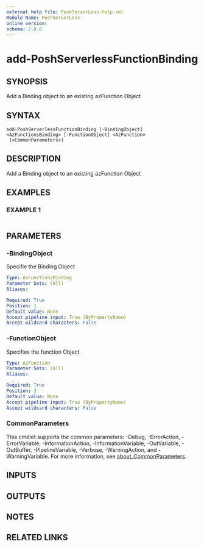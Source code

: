 ```yaml
---
external help file: PoshServerLess-help.xml
Module Name: PoshServerLess
online version:
schema: 2.0.0
---
```


# add-PoshServerlessFunctionBinding

## SYNOPSIS
Add a Binding object to an existing azFunction Object

## SYNTAX

```
add-PoshServerlessFunctionBinding [-BindingObject] <AzFunctionsBinding> [-FunctionObject] <AzFunction>
 [<CommonParameters>]
```

## DESCRIPTION
Add a Binding object to an existing azFunction Object

## EXAMPLES

### EXAMPLE 1
```

```

## PARAMETERS

### -BindingObject
Specifie the Binding Object

```yaml
Type: AzFunctionsBinding
Parameter Sets: (All)
Aliases:

Required: True
Position: 1
Default value: None
Accept pipeline input: True (ByPropertyName)
Accept wildcard characters: False
```

### -FunctionObject
Specifies the function Object

```yaml
Type: AzFunction
Parameter Sets: (All)
Aliases:

Required: True
Position: 2
Default value: None
Accept pipeline input: True (ByPropertyName)
Accept wildcard characters: False
```

### CommonParameters
This cmdlet supports the common parameters: -Debug, -ErrorAction, -ErrorVariable, -InformationAction, -InformationVariable, -OutVariable, -OutBuffer, -PipelineVariable, -Verbose, -WarningAction, and -WarningVariable. For more information, see [about_CommonParameters](http://go.microsoft.com/fwlink/?LinkID=113216).

## INPUTS

## OUTPUTS

## NOTES

## RELATED LINKS
